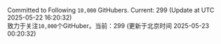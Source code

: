 Committed to Following `10,000` GitHubers. Current: <!-- FOLLOWING_COUNT -->299<!-- FOLLOWING_COUNT --> (Update at UTC <!-- LAST_UPDATED -->2025-05-22 16:20:32<!-- LAST_UPDATED -->)<br>
致力于关注`10,000`个GitHuber。当前：<!-- FOLLOWING_COUNT -->299<!-- FOLLOWING_COUNT --> (更新于北京时间 <!-- LAST_UPDATED_CST -->2025-05-23 00:20:32<!-- LAST_UPDATED_CST -->)
